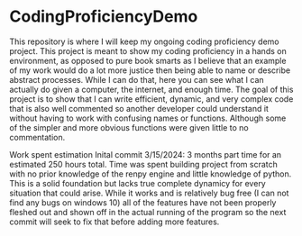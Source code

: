 # CodingProficiencyDemo
This repository is where I will keep my ongoing coding proficiency demo project. This project is meant to show my coding proficiency in a hands on environment, as opposed to pure book smarts as I believe that an example of my work would do a lot more justice then being able to name or describe abstract processes. While I can do that, here you can see what I can actually do given a computer, the internet, and enough time. The goal of this project is to show that I can write efficient, dynamic, and very complex code that is also well commented so another developer could understand it without having to work with confusing names or functions. Although some of the simpler
and more obvious functions were given little to no commentation. 


Work spent estimation
Inital commit 3/15/2024: 3 months part time for an estimated 250 hours total. Time was spent building project from scratch with no prior knowledge of the renpy engine and little knowledge of python. This is a solid foundation
but lacks true complete dynamicy for every situation that could arise. While it works and is relatively bug free (I can not find any bugs on windows 10) all of the features have not been properly fleshed out and shown off in
the actual running of the program so the next commit will seek to fix that before adding more features.

